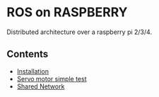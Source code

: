# ROS on RASPBERRY
Distributed architecture over a raspberry pi 2/3/4. 
## Contents

- [Installation](installation.md)
- [Servo motor simple test](Rpi_servo.md)
- [Shared Network](shared_network.md)
